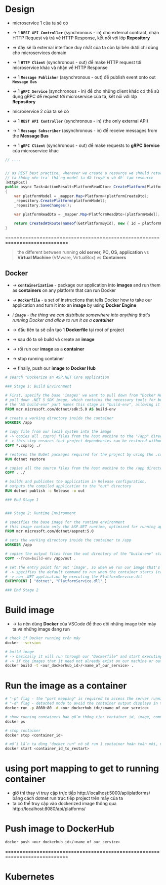 
# Design
* microservice 1 của ta sẽ có 
* -> 1 **`REST API Controller`** (synchronous - in) cho external contract, nhận HTTP Request và trả về HTTP Response, kết nối với lớp **Repository**
* => đây sẽ là external interface duy nhất của ta còn lại bên dưới chỉ dùng cho microservices domain
* -> 1 **`HTTP Client`** (synchronous - out) để make HTTP request tới microservice khác và nhận về HTTP Response
* -> 1 **`Message Publisher`** (asynchronous - out) để publish event onto out **`Message Bus`**
* -> 1 **`gRPC Service`** (synchronous - in) để cho những client khác có thể sử dụng gRPC để request tới microservice của ta, kết nối với lớp **Repository**

* microservice 2 của ta sẽ có
* -> 1 **`REST API Controller`** (synchronous - in) (the only external API)
* -> 1 **`Message Subscriber`** (asynchronous - in) để receive messages from the **Message Bus**
* -> 1 **`gRPC Client`** (synchronous - out) để make requests to **gRPC Service** của microservice khác 

```cs - PlatformsController.cs
// ....


// as REST best practice, whenever we create a resource we should return a HTTP 201 along with the resource we created and also a URI to the resource location
// ta không nên trả thẳng model ta đã truyền vô để tạo resource
[HttpPost]
public async Task<ActionResult<PlatformReadDto>> CreatePlatform(PlatformCreateDto platformCreateDto)
{
    var platformModel = _mapper.Map<Platform>(platformCreateDto);
    _repository.CreatePlatform(platformModel);
    _repository.SaveChanges();

    var platformReadDto = _mapper.Map<PlatformReadDto>(platformModel);

    return CreatedAtRoute(nameof(GetPlatformById), new { Id = platformReadDto.Id }, platformReadDto);
}
```

============================================================================
> the different between running **old server, PC, OS, application** vs **Virtual Machine** (VMware, VirtualBox) vs **Containers**

## Docker
* -> **`containerization`** -  package our application into **images** and run them as **containers** on any platform that can run Docker
* -> **`Dockerfile`** - a set of instructions that tells Docker how to take our application and turn it into an **image** by using **Docker Engine**
* _i **`image`** - the thing we can distribute somewhere into anything that's running Docker and allow to run it as a **container**_

* -> đầu tiên ta sẽ cần tạo 1 **Dockerfile** tại root of project 
* -> sau đó ta sẽ build và create an **image**
* -> rồi run our **image** as a **container**
* -> stop running container
* -> finally, push our **image** to **Docker Hub**

```Dockerfile
# search "Dockerize an ASP.NET Core application

### Stage 1: Build Environment

# First, specify the base 'images' we want to pull down from "Docker Hub" that we'll use to start our build
# pull down .NET 5 SDK image, which contains the necessary tools for building .NET applications 
# the "AS build-env" part names this stage as "build-env", allowing it to be referenced later
FROM mcr.microsoft.com/dotnet/sdk:5.0 AS build-env

# create a working directory inside the container
WORKDIR /app

# copy file from our local system into the image
# -> copies all .csproj files from the host machine to the "/app" directory in the container
# -> this step ensures that project dependencies can be restored without copying all source files, which speeds up builds when dependencies have not changed
COPY *.csproj ./

# restores the NuGet packages required for the project by using the .csproj file
RUN dotnet restore

# copies all the source files from the host machine to the /app directory in the container 
COPY . ./

# builds and publishes the application in Release configuration.
# outputs the compiled application to the "out" directory
RUN dotnet publish -c Release -o out

### End Stage 1


### Stage 2: Runtime Environment

# specifies the base image for the runtime environment
# this image contain only the ASP.NET runtime, optimized for running applications
FROM mcr.microsoft.com/dotnet/aspnet:5.0

# sets the working directory inside the container to /app
WORKDIR /app

# copies the output files from the out directory of the "build-env" stage to the "/app" directory in this stage 
COPY --from=build-env /app/out .

# set the entry point for out 'image', so when we run our image that's what gets kicked off 
# -> specifies the default command to run when the container starts (can be overwritten by CLI)
# -> run .NET application by executing the PlatformService.dll
ENTRYPOINT [ "dotnet", "PlatformService.dll" ]

### End Stage 2
```

# Build image
* -> ta nên dùng **Docker** của VSCode để theo dõi những image trên máy ta và những image đang run

```bash
# check if Docker running trên máy
docker --version

# build image 
# -> basically it will run through our "Dockerfile" and start executing all the scripts
# -> if the images that it need not already exist on our machine or out of date, it will pull down from DockerHub
docker build -t <our_dockerhub_id>/<name_of_our_service> .
```

# Run the image as a container
```bash
# "-p" flag - the "port mapping" is required to access the server running inside the container
# "-d" flag - detached mode to avoid the container output displays in this CLI và ta sẽ không thể gõ trên terminal này được nữa
docker run -p 8080:80 -d <our_dockerhub_id>/<name_of_our_service>

# show running containers bao gồm thông tin: container_id, image, command_names, ....
docker ps

# stop container
docker stop <container_id>

# mỗi lần ta dùng "docker run" nó sẽ run 1 container hoàn toàn mới, vậy nên để chạy lại container ta đã stop ta cần:
docker start <container_id_to_restart>
```

# using port mapping to get to running container
* giờ thì thay vì truy cập trực tiếp http://localhost:5000/api/platforms/ bằng cách dotnet run trực tiếp project trên mấy của ta
* ta có thể truy cập vào dockerized image thông qua http://localhost:8080/api/platforms/

# Push image to DockerHub
```bash
docker push <our_dockerhub_id>/<name_of_our_service>
```

============================================================================

# Kubernetes